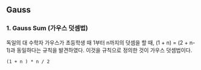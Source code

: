 ## Gauss

### 1. Gauss Sum (가우스 덧셈법)
독일의 대 수학자 가우스가 초등학생 때 1부터 n까지의 덧셈을 할 때, (1 + n) = (2 + n-1)과 동일하다는 규칙을 발견하였다.
이것을 규칙으로 정의한 것이 가우스 덧셈법이다.
```
(1 + n ) * n / 2
```